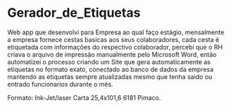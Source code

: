 # Gerador_de_Etiquetas

Web app que desenvolvi para Empresa ao qual faço estágio, 
mensalmente a empresa fornece cestas basicas aos seus colaboradores, 
cada cesta é etiquetada com informações do respectivo colaborador, 
percebi que o RH criava o arquivo de impressão manualmente pelo Microsoft Word, 
então automatizei o processo criando um Site que 
gera automaticamente as etiquetas no formato exato, conectado ao banco de dados da empresa 
mantendo as etiquetas sempre atualizadas mesmo que
tenha saido ou entrado funcionarios durante o mês. 

Formato: Ink-Jet/laser Carta 25,4x101,6 6181 Pimaco.
